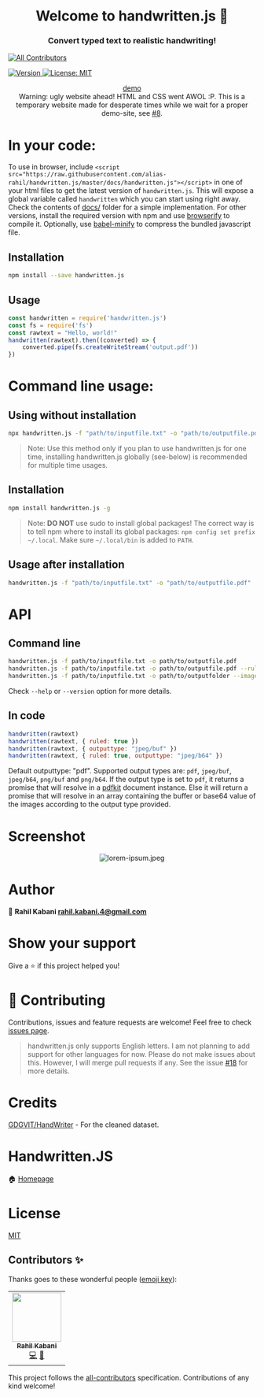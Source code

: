 <h1 align="center">Welcome to handwritten.js 👋</h1>
<h3 align="center">Convert typed text to realistic handwriting!</h3>

<!-- ALL-CONTRIBUTORS-BADGE:START - Do not remove or modify this section -->
[![All Contributors](https://img.shields.io/badge/all_contributors-1-orange.svg?style=flat-square)](#contributors-)
<!-- ALL-CONTRIBUTORS-BADGE:END -->

<p>
  <a href="https://www.npmjs.com/package/handwritten.js" target="_blank">
    <img alt="Version" src="https://img.shields.io/npm/v/handwritten.js.svg">
  </a>
  <a href="https://github.com/alias-rahil/handwritten.js/blob/master/LICENSE" target="_blank">
    <img alt="License: MIT" src="https://img.shields.io/badge/License-MIT-yellow.svg" />
  </a>
</p>

<p align="center">
  <a href="https://alias-rahil.github.io/handwritten.js/">
    demo
  </a>
  <br>
  Warning: ugly website ahead! HTML and CSS went AWOL :P. This is a temporary website made for desperate times while we wait for a proper demo-site, see <a href="https://github.com/alias-rahil/handwritten.js/issues/8">#8</a>.
</p>

# In your code:

To use in browser, include `<script src="https://raw.githubusercontent.com/alias-rahil/handwritten.js/master/docs/handwritten.js"></script>` in one of your html files to get the latest version of `handwritten.js`. This will expose a global variable called `handwritten` which you can start using right away. Check the contents of [docs/](https://github.com/alias-rahil/handwritten.js/blob/master/docs/) folder for a simple implementation. For other versions, install the required version with npm and use [browserify](https://www.npmjs.com/package/browserify) to compile it. Optionally, use [babel-minify](https://www.npmjs.com/package/babel-minify) to compress the bundled javascript file.

## Installation

```bash
npm install --save handwritten.js
```

## Usage

```javascript
const handwritten = require('handwritten.js')
const fs = require('fs')
const rawtext = "Hello, world!"
handwritten(rawtext).then((converted) => {
    converted.pipe(fs.createWriteStream('output.pdf'))
})
```

# Command line usage:

## Using without installation

```bash
npx handwritten.js -f "path/to/inputfile.txt" -o "path/to/outputfile.pdf"
```

> Note: Use this method only if you plan to use handwritten.js for one time, installing handwritten.js globally (see-below) is recommended for multiple time usages.

## Installation

```bash
npm install handwritten.js -g
```

> Note: **DO NOT** use sudo to install global packages! The correct way is to tell npm where to install its global packages: `npm config set prefix ~/.local`. Make sure `~/.local/bin` is added to `PATH`.

## Usage after installation

```bash
handwritten.js -f "path/to/inputfile.txt" -o "path/to/outputfile.pdf"
```

# API

## Command line

```bash
handwritten.js -f path/to/inputfile.txt -o path/to/outputfile.pdf
handwritten.js -f path/to/inputfile.txt -o path/to/outputfile.pdf --ruled
handwritten.js -f path/to/inputfile.txt -o path/to/outputfolder --images png
```

Check `--help` or `--version` option for more details.

## In code

```javascript
handwritten(rawtext)
handwritten(rawtext, { ruled: true })
handwritten(rawtext, { outputtype: "jpeg/buf" })
handwritten(rawtext, { ruled: true, outputtype: "jpeg/b64" })
```

Default outputtype: "pdf". Supported output types are: `pdf`, `jpeg/buf`, `jpeg/b64`, `png/buf` and `png/b64`. If the output type is set to `pdf`, it returns a promise that will resolve in a [pdfkit](https://github.com/foliojs/pdfkit#readme) document instance. Else it will return a promise that will resolve in an array containing the buffer or base64 value of the images according to the output type provided.

# Screenshot

<p align="center">
  <img align="center" src="https://raw.githubusercontent.com/alias-rahil/handwritten.js/master/screenshots/lorem-ipsum.jpeg" alt="lorem-ipsum.jpeg">
</p>

# Author

👤 **Rahil Kabani <rahil.kabani.4@gmail.com>**

# Show your support

Give a ⭐️ if this project helped you!

# 🤝 Contributing

Contributions, issues and feature requests are welcome! Feel free to check [issues page](https://github.com/alias-rahil/handwritten.js/issues).

> handwritten.js only supports English letters. I am not planning to add support for other languages for now. Please do not make issues about this. However, I will merge pull requests if any. See the issue [#18](https://github.com/alias-rahil/handwritten.js/issues/18) for more details.

# Credits

[GDGVIT/HandWriter](https://github.com/GDGVIT/HandWriter) - For the cleaned dataset.

# Handwritten.JS

🏠 [Homepage](https://github.com/alias-rahil/handwritten.js#readme)

# License

[MIT](https://github.com/alias-rahil/handwritten.js/blob/master/LICENSE)

## Contributors ✨

Thanks goes to these wonderful people ([emoji key](https://allcontributors.org/docs/en/emoji-key)):

<!-- ALL-CONTRIBUTORS-LIST:START - Do not remove or modify this section -->
<!-- prettier-ignore-start -->
<!-- markdownlint-disable -->
<table>
  <tr>
    <td align="center"><a href="https://alias-rahil.github.io/"><img src="https://avatars2.githubusercontent.com/u/59060219?v=4" width="100px;" alt=""/><br /><sub><b>Rahil Kabani</b></sub></a><br /><a href="https://github.com/alias-rahil/handwritten.js/commits?author=alias-rahil" title="Code">💻</a> <a href="https://github.com/alias-rahil/handwritten.js/commits?author=alias-rahil" title="Documentation">📖</a></td>
  </tr>
</table>

<!-- markdownlint-enable -->
<!-- prettier-ignore-end -->
<!-- ALL-CONTRIBUTORS-LIST:END -->

This project follows the [all-contributors](https://github.com/all-contributors/all-contributors) specification. Contributions of any kind welcome!